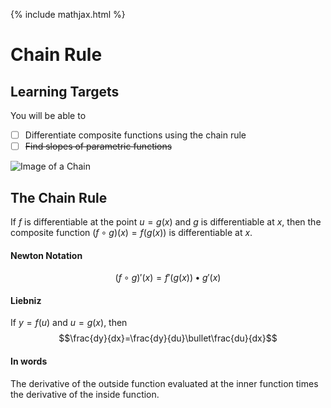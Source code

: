 {% include mathjax.html %}

# Chain Rule

## Learning Targets

You will be able to
- [ ] Differentiate composite functions using the chain rule
- [ ] ~~Find slopes of parametric functions~~

![Image of a Chain](../assets/calculus/chain-rule_1.jpg)

## The Chain Rule

If $f$ is differentiable at the point $u=g(x)$ and $g$ is differentiable at $x$, then the composite function $(f\circ g)(x) = f(g(x))$ is differentiable at $x$.

#### Newton Notation
$$(f\circ g)'(x) = f'(g(x)) \bullet g'(x)$$

#### Liebniz
If $y = f(u)$ and $u = g(x)$, then
$$\frac{dy}{dx}=\frac{dy}{du}\bullet\frac{du}{dx}$$

#### In words
The derivative of the outside function evaluated at the inner function times the derivative of the inside function.
